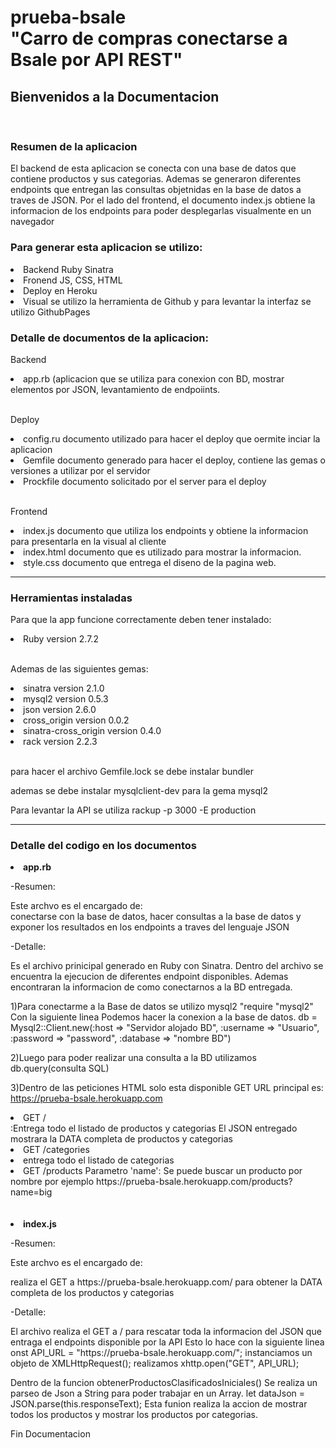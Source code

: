 <h1>prueba-bsale </br>"Carro de compras conectarse a Bsale por API REST"</h1>

<h2>Bienvenidos a la Documentacion</h2></br>
<h3>Resumen de la aplicacion</h3>
<p>El backend de esta aplicacion se conecta con una base de datos que contiene productos y sus categorias. 
Ademas se generaron diferentes endpoints que entregan las consultas objetnidas en la base de datos a traves de JSON.
Por el lado del frontend, el documento index.js obtiene la informacion de los endpoints para poder desplegarlas visualmente en un navegador</p>


<h3>Para generar esta aplicacion se utilizo:</h3>
<li>Backend Ruby Sinatra</li>
<li>Fronend JS, CSS, HTML</li>
<li>Deploy en Heroku</li>
<li>Visual se utilizo la herramienta de Github y para levantar la interfaz se utilizo GithubPages</li>

<h3>Detalle de documentos de la aplicacion:</h3>
<p>Backend<p>
<li>app.rb (aplicacion que se utiliza para conexion con BD, mostrar elementos por JSON,  levantamiento de endpoiints.</li></br>
<p>Deploy<p>
<li>config.ru documento utilizado para hacer el deploy que oermite inciar la aplicacion</li>
<li>Gemfile documento generado para hacer el deploy, contiene las gemas o versiones a utilizar por el servidor</li>
<li>Prockfile documento solicitado por el server para el deploy</li></br>
<p>Frontend<p>
<li>index.js documento que utiliza los endpoints y obtiene la informacion para presentarla en la visual al cliente</li>
<li>index.html documento que es utilizado para mostrar la informacion.</li>
<li>style.css documento que entrega el diseno de la pagina web.</li>

________________________________________________________________________________________________________________________________________________

<h3>Herramientas instaladas</h3>
<p>Para que la app funcione correctamente deben tener instalado:</p>
<li>Ruby version 2.7.2</li></br>
<p>Ademas de las siguientes gemas:</p>
<li>sinatra version 2.1.0</li>
<li>mysql2 version 0.5.3</li>
<li>json version 2.6.0</li>
<li>cross_origin version 0.0.2</li>
<li>sinatra-cross_origin version 0.4.0</li>
<li>rack version 2.2.3</li></br>

<p>para hacer el archivo Gemfile.lock  se debe instalar bundler</p>
<p>ademas se debe instalar mysqlclient-dev para la gema mysql2<p>
<p>Para levantar la API  se utiliza rackup -p 3000 -E production</p>

________________________________________________________________________________________________________________________________________________

<h3>Detalle del codigo en los documentos</h3>
<li><b>app.rb</b></li>
<p>-Resumen:</p>
<p>Este archvo es el encargado de:</br>
conectarse con la base de datos, hacer consultas a la base de datos y exponer los resultados en los endpoints a traves del lenguaje JSON</p>

<p>-Detalle:</p>
<p>Es el archivo prinicipal generado en Ruby con Sinatra.
Dentro del archivo se encuentra la ejecucion de diferentes endpoint disponibles.
Ademas encontraran la informacion de como conectarnos a la BD entregada.</p>

<p>1)Para conectarme a la Base de datos se utilizo mysql2 "require "mysql2"
Con la siguiente linea Podemos hacer la conexion a la base de datos. 
db = Mysql2::Client.new(:host => "Servidor alojado BD", :username => "Usuario", :password => "password", :database => "nombre BD")</p>

2)Luego para poder realizar una consulta a la BD utilizamos
db.query(consulta SQL)

3)Dentro de las peticiones HTML solo esta disponible GET
URL principal es:
https://prueba-bsale.herokuapp.com
<li>GET /</li>   :Entrega todo el listado de productos y categorias
El JSON entregado mostrara la DATA completa de productos y categorias
<li>GET /categories<li>   
entrega todo el listado de categorias
<li>GET /products  Parametro 'name':   Se puede buscar un producto por nombre por ejemplo
https://prueba-bsale.herokuapp.com/products?name=big</li></br></br>

<li><b>index.js</b></li>
<p>-Resumen:</p>
<p>Este archvo es el encargado de:</br>
<p>realiza el GET a https://prueba-bsale.herokuapp.com/ para obtener la DATA completa de los productos y categorias </p>
<p>-Detalle:</p>
El archivo realiza el GET a / para rescatar toda la informacion del JSON que entraga el endpoints disponible por la API
Esto lo hace con la siguiente linea
onst API_URL = "https://prueba-bsale.herokuapp.com/";
instanciamos un objeto de XMLHttpRequest();
realizamos xhttp.open("GET", API_URL);

Dentro de la funcion obtenerProductosClasificadosIniciales()
Se realiza un parseo de Json a String para poder trabajar en un Array.
let dataJson = JSON.parse(this.responseText);
Esta funion realiza la accion de mostrar todos los productos y mostrar los productos por categorias.



Fin Documentacion

